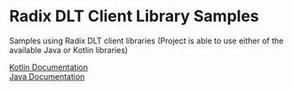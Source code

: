 Radix DLT Client Library Samples
==================================

Samples using Radix DLT client libraries (Project is able to use either of the available Java or Kotlin libraries)

[Kotlin Documentation](https://github.com/radixdlt/radixdlt-kotlin/blob/master/README.md)  
[Java Documentation](https://github.com/radixdlt/radixdlt-java/blob/master/README.md)
